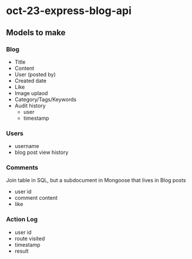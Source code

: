 # oct-23-express-blog-api

## Models to make

### Blog

- Title
- Content
- User (posted by)
- Created date
- Like
- Image uplaod
- Category/Tags/Keywords
- Audit history
    - user
    - timestamp


### Users

- username
- blog post view history

### Comments
Join table in SQL, but a subdocument in Mongoose that lives in Blog posts
- user id
- comment content
- like


### Action Log
- user id
- route visited
- timestamp
- result
